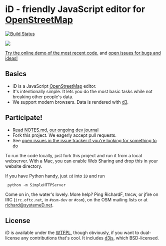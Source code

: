 # iD - friendly JavaScript editor for [OpenStreetMap](http://www.openstreetmap.org/)

[![Build Status](https://secure.travis-ci.org/systemed/iD.png)](https://travis-ci.org/systemed/iD)

[![](https://raw.github.com/systemed/iD/master/screenshot.jpg)](http://geowiki.com/iD/)

[Try the online demo of the most recent code.](http://geowiki.com/iD/) and
[open issues for bugs and ideas!](https://github.com/systemed/iD/issues)

## Basics

* iD is a JavaScript [OpenStreetMap](http://www.openstreetmap.org/) editor.
* It's intentionally simple. It lets you do the most basic tasks while
  not breaking other people's data.
* We support modern browsers. Data is rendered with [d3](http://d3js.org/).

## Participate!

* [Read NOTES.md, our ongoing dev journal](https://github.com/systemed/iD/blob/master/NOTES.md)
* Fork this project. We eagerly accept pull requests.
* See [open issues in the issue tracker if you're looking for something to do](https://github.com/systemed/iD/issues?state=open)

To run the code locally, just fork this project and run it from a local webserver.
With a Mac, you can enable Web Sharing and drop this in your website directory.

If you have Python handy, just `cd` into `iD` and run

     python -m SimpleHTTPServer

Come on in, the water's lovely. More help? Ping RichardF, tmcw, or jfire on IRC
(`irc.oftc.net`, in `#osm-dev` or `#osm`), on the OSM mailing lists or at
richard@systemeD.net.

## License

iD is available under the [WTFPL](http://sam.zoy.org/wtfpl/), though obviously, if you want to dual-license
any contributions that's cool. It includes [d3js](http://d3js.org/), which BSD-licensed.
